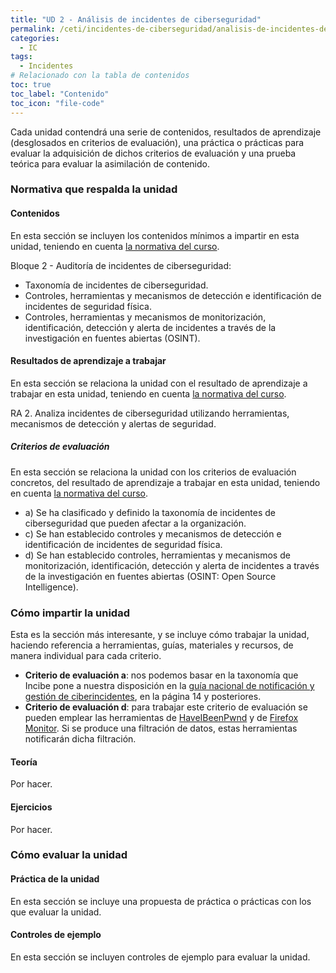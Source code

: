 ```yaml
---
title: "UD 2 - Análisis de incidentes de ciberseguridad"
permalink: /ceti/incidentes-de-ciberseguridad/analisis-de-incidentes-de-ciberseguridad
categories:
  - IC
tags:
  - Incidentes
# Relacionado con la tabla de contenidos
toc: true
toc_label: "Contenido"
toc_icon: "file-code"
---
```


Cada unidad contendrá una serie de contenidos, resultados de aprendizaje (desglosados en criterios de evaluación), una práctica o prácticas para evaluar la adquisición de dichos criterios de evaluación y una prueba teórica para evaluar la asimilación de contenido.

### Normativa que respalda la unidad

#### Contenidos

En esta sección se incluyen los contenidos mínimos a impartir en esta unidad, teniendo en cuenta [la normativa del curso](https://www.boe.es/diario_boe/txt.php?id=BOE-A-2020-4963).

Bloque 2 - Auditoría de incidentes de ciberseguridad:

- Taxonomía de incidentes de ciberseguridad.
- Controles, herramientas y mecanismos de detección e identificación de incidentes de seguridad física.
- Controles, herramientas y mecanismos de monitorización, identificación, detección y alerta de incidentes a través de la investigación en fuentes abiertas (OSINT).

#### Resultados de aprendizaje a trabajar

En esta sección se relaciona la unidad con el resultado de aprendizaje a trabajar en esta unidad, teniendo en cuenta [la normativa del curso](https://www.boe.es/diario_boe/txt.php?id=BOE-A-2020-4963).

RA 2. Analiza incidentes de ciberseguridad utilizando herramientas, mecanismos de detección y alertas de seguridad.

##### Criterios de evaluación

En esta sección se relaciona la unidad con los criterios de evaluación concretos, del resultado de aprendizaje a trabajar en esta unidad, teniendo en cuenta [la normativa del curso](https://www.boe.es/diario_boe/txt.php?id=BOE-A-2020-4963).

- a) Se ha clasificado y definido la taxonomía de incidentes de ciberseguridad que pueden afectar a la organización.
- c) Se han establecido controles y mecanismos de detección e identificación de incidentes de seguridad física.
- d) Se han establecido controles, herramientas y mecanismos de monitorización, identificación, detección y alerta de incidentes a través de la investigación en fuentes abiertas (OSINT: Open Source Intelligence).

### Cómo impartir la unidad

Esta es la sección más interesante, y se incluye cómo trabajar la unidad, haciendo referencia a herramientas, guías, materiales y recursos, de manera individual para cada criterio.

- **Criterio de evaluación a**: nos podemos basar en la taxonomía que Incibe pone a nuestra disposición en la [guía nacional de notificación y gestión de ciberincidentes](https://www.incibe-cert.es/sites/default/files/contenidos/guias/doc/guia_nacional_notificacion_gestion_ciberincidentes.pdf), en la página 14 y posteriores.
- **Criterio de evaluación d**: para trabajar este criterio de evaluación se pueden emplear las herramientas de [HaveIBeenPwnd](https://haveibeenpwned.com/) y de [Firefox Monitor](https://monitor.firefox.com/). Si se produce una filtración de datos, estas herramientas notificarán dicha filtración.

#### Teoría

Por hacer.

#### Ejercicios

Por hacer.

### Cómo evaluar la unidad

#### Práctica de la unidad

En esta sección se incluye una propuesta de práctica o prácticas con los que evaluar la unidad.

#### Controles de ejemplo

En esta sección se incluyen controles de ejemplo para evaluar la unidad.
